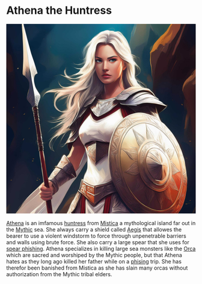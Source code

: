 # Athena the Huntress

![Athena the Huntress.[medium]](/static/images/characters/azure-cloud-castle/athena-the-huntress.md.jpg)

[Athena](https://github.com/MythicAgents/Athena) is an imfamous [huntress](https://www.huntress.com/) from [Mistica](https://github.com/IncideDigital/Mistica) a mythological island far out in the [Mythic](https://github.com/its-a-feature/Mythic) sea. She always carry a shield called [Aegis](https://www.proofpoint.com/us/products/aegis) that allowes the bearer to use a violent windstorm to force through unpenetrable barriers and walls using brute force. She also carry a large spear that she uses for [spear phishing](https://thecyberexpress.com/athena-agent-exploits-winrar-vulnerability/). Athena specializes in killing large sea monsters like the [Orca](https://orca.security/) which are sacred and worshiped by the Mythic people, but that Athena hates as they long ago killed her father while on a [phising](https://no.wikipedia.org/wiki/Phishing) trip. She has therefor been banished from Mistica as she has slain many orcas without authorization from the Mythic tribal elders.

